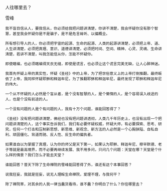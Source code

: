 人往哪里去？

雪峰


    我不盲目信从人，要我信从，你必须给我把问题讲清楚，你讲不清楚，我会怀疑你没有那个智慧，甚至我会怀疑你是不是骗子，是不是危言耸听、以偏概全。

    所有想引导人的人，你必须把宇宙的起源、生命的起源、人类的起源讲清楚，必须把上帝、道、人生讲清楚，必须把真理、意识、道德讲清楚，必须把时间、空间、精神、心灵、灵魂、生命讲清楚，若讲不清楚，叫我怎能信从你，怎能不怀疑你。

    即使瞎编，也必须瞎编得天衣无缝，即使是谎言，也必须让这个谎言完美无缺，让人心醉神迷。

    我首先怀疑上帝的真实性，怀疑《圣经》中的上帝，为了把世俗意义上的上帝打倒推翻，最终皈依了上帝，我同样怀疑耶稣和释迦牟尼，为了推翻耶稣和释迦牟尼，最终发现了耶稣和释迦牟尼的伟大。

    一个从不怀疑的人必然是个盲从者，是个没有智慧的人，是个懒惰的人，是个容易误入歧途的人，也是个没有前途的人。

    一个没有问题的人是个有问题的人，我有十万个问题，谁能回答得了？

    《圣经》没有把问题讲清楚，佛经也没有把问题讲透彻，人类几千年历史上，也没有出现一个把问题讲清楚的人，这个事实告诉我们，我们有必要怀疑权威，怀疑大师，有必要探索、思考、研究，任何一个打击和压制新思想、新思维、新观念、新方法的人必然是一个心胸狭隘、自私自利、顽固僵化、背道而驰、反人性、反生命的偏执者。

    如果谁自以为掌握了真理，认为你的师父是天下第一，如果认为耶稣、释迦牟尼、穆罕默德、老子等就是最高境界，而不必要再继续发展、我不用多问，只问几个问题：天堂在哪？天堂是个什么样的情景？我们怎么才能去天堂？

    谁能回答？普天下除了生命禅院的雪峰能回答得了外，谁还有这个本事回答？

    说我狂妄，我就是狂妄，说无人理睬生命禅院，爱理不理，与我何干？

    除了禅院草，对其余的人我一律当蠢货看待，谁不蠢？你明白了什么？你往哪里去？




